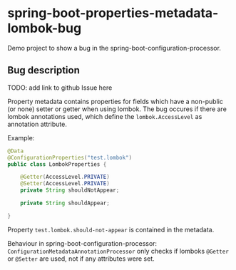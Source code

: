 # spring-boot-properties-metadata-lombok-bug

Demo project to show a bug in the spring-boot-configuration-processor.

## Bug description

TODO: add link to github Issue here

Property metadata contains properties for fields which have a non-public (or none) setter or getter when using lombok. The bug occures if 
there are lombok annotations used, which define the `lombok.AccessLevel` as annotation attribute.

Example:

```java 
@Data
@ConfigurationProperties("test.lombok")
public class LombokProperties {

	@Getter(AccessLevel.PRIVATE)
	@Setter(AccessLevel.PRIVATE)
	private String shouldNotAppear;

	private String shouldAppear;

}
```

Property `test.lombok.should-not-appear` is contained in the metadata.

Behaviour in spring-boot-configuration-processor: `ConfigurationMetadataAnnotationProcessor` only checks if lomboks `@Getter` or `@Setter` are used, not if any attributes were set.
